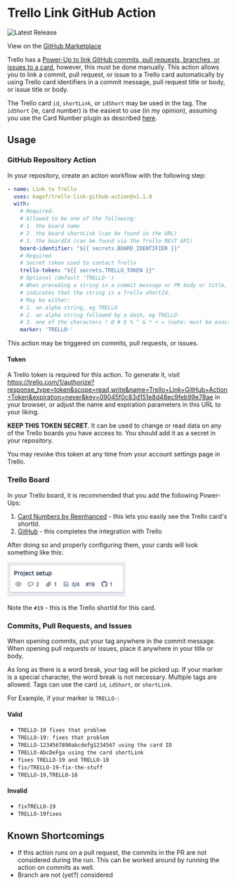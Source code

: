 # Trello Link GitHub Action

![Latest Release](https://img.shields.io/github/v/release/kagof/trello-link-github-action)

View on the [GitHub Marketplace](https://github.com/marketplace/actions/trello-link-github-action)

Trello has a [Power-Up to link GitHub commits, pull requests, branches, or issues to a card](https://trello.com/power-ups/55a5d916446f517774210004/github), however, this must be done manually. This action allows you to link a commit, pull request, or issue to a Trello card automatically by using Trello card identifiers in a commit message, pull request title or body, or issue title or body.

The Trello card `id`, `shortLink`, or `idShort` may be used in the tag. The `idShort` (ie, card number) is the easiest to use (in my opinion), assuming you use the Card Number plugin as described [here](#trello-board).

## Usage

### GitHub Repository Action

In your repository, create an action workflow with the following step:

```yaml
- name: Link to Trello
  uses: kagof/trello-link-github-action@v1.1.0
  with:
    # Required.
    # Allowed to be one of the following:
    # 1. the board name
    # 2. the board shortLink (can be found in the URL)
    # 3. the boardId (can be found via the Trello REST API)
    board-identifier: "${{ secrets.BOARD_IDENTIFIER }}"
    # Required
    # Secret token used to contact Trello
    trello-token: "${{ secrets.TRELLO_TOKEN }}"
    # Optional (default 'TRELLO-')
    # When preceding a string in a commit message or PR body or title,
    # indicates that the string is a Trello shortId.
    # May be either:
    # 1. an alpha string, eg TRELLO
    # 2. an alpha string followed by a dash, eg TRELLO-
    # 3. one of the characters ! @ # $ % ^ & * + = (note: must be exactly 1 char long)
    marker: 'TRELLO-'
```

This action may be triggered on commits, pull requests, or issues.

#### Token

A Trello token is required for this action. To generate it, visit https://trello.com/1/authorize?response_type=token&scope=read,write&name=Trello+Link+GitHub+Action+Token&expiration=never&key=09045f0c83d151e8d48ec9feb99e78ae in your browser, or adjust the name and expiration parameters in this URL to your liking.

**KEEP THIS TOKEN SECRET**. It can be used to change or read data on any of the Trello boards you have access to. You should add it as a secret in your repository.

You may revoke this token at any time from your account settings page in Trello.

### Trello Board

In your Trello board, it is recommended that you add the following Power-Ups:

1. [Card Numbers by Reenhanced](https://trello.com/power-ups/59c3d177178a761767b49278/card-numbers-by-reenhanced) - this lets you easily see the Trello card's shortId.
2. [GitHub](https://trello.com/power-ups/55a5d916446f517774210004/github) - this completes the integration with Trello

After doing so and properly configuring them, your cards will look something like this:

![Example Card](eg/example-card.png)

Note the `#19` - this is the Trello shortId for this card.

### Commits, Pull Requests, and Issues

When opening commits, put your tag anywhere in the commit message. When opening pull requests or issues, place it anywhere in your title or body.

As long as there is a word break, your tag will be picked up. If your marker is a special character, the word break is not necessary. Multiple tags are allowed. Tags can use the card `id`, `idShort`, or `shortLink`.

For Example, if your marker is `TRELLO-`:

#### Valid

* `TRELLO-19 fixes that problem`
* `TRELLO-19: fixes that problem`
* `TRELLO-1234567890abcdefg1234567 using the card ID`
* `TRELLO-AbcDeFga using the card shortLink`
* `fixes TRELLO-19 and TRELLO-18`
* `fix/TRELLO-19-fix-the-stuff`
* `TRELLO-19,TRELLO-18`

#### Invalid

* `fixTRELLO-19`
* `TRELLO-19fixes`

## Known Shortcomings

* If this action runs on a pull request, the commits in the PR are not considered during the run. This can be worked around by running the action on commits as well.
* Branch are not (yet?) considered
